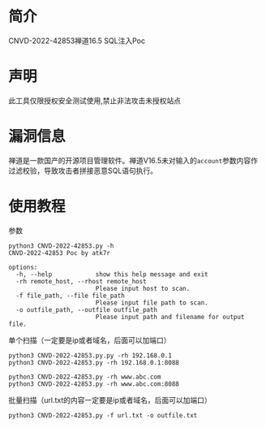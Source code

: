 # 简介
CNVD-2022-42853禅道16.5 SQL注入Poc

# 声明
此工具仅限授权安全测试使用,禁止非法攻击未授权站点

# 漏洞信息
禅道是一款国产的开源项目管理软件。禅道V16.5未对输入的`account`参数内容作过滤校验，导致攻击者拼接恶意SQL语句执行。

# 使用教程

参数

```
python3 CNVD-2022-42853.py -h
CNVD-2022-42853 Poc by atk7r

options:
  -h, --help            show this help message and exit
  -rh remote_host, --rhost remote_host
                        Please input host to scan.
  -f file_path, --file file_path
                        Please input file path to scan.
  -o outfile_path, --outfile outfile_path
                        Please input path and filename for output file.

```

单个扫描（一定要是ip或者域名，后面可以加端口）

```
python3 CNVD-2022-42853.py.py -rh 192.168.0.1
python3 CNVD-2022-42853.py -rh 192.168.0.1:8088

python3 CNVD-2022-42853.py -rh www.abc.com
python3 CNVD-2022-42853.py -rh www.abc.com:8088
```

批量扫描（url.txt的内容一定要是ip或者域名，后面可以加端口）

```
python3 CNVD-2022-42853.py -f url.txt -o outfile.txt
```
